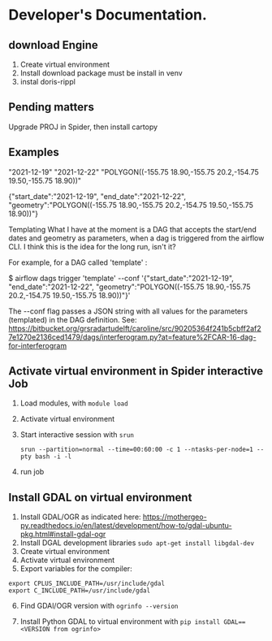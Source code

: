 # Developer's Documentation.




## download Engine

1. Create virtual environment
2. Install download package must be install in venv
3. instal doris-rippl


## Pending matters
Upgrade PROJ in Spider, then install cartopy 


## Examples

"2021-12-19" "2021-12-22" "POLYGON((-155.75 18.90,-155.75 20.2,-154.75 19.50,-155.75 18.90))"

{"start_date":"2021-12-19", "end_date":"2021-12-22", "geometry":"POLYGON((-155.75 18.90,-155.75 20.2,-154.75 19.50,-155.75 18.90))"}

Templating
What I have at the moment is a DAG that accepts the start/end dates and geometry as parameters, when a dag is triggered from the airflow CLI. I think this is the idea for the long run, isn't it?

For example, for a DAG called 'template' : 

$ airflow dags trigger 'template' --conf '{"start_date":"2021-12-19", "end_date":"2021-12-22", "geometry":"POLYGON((-155.75 18.90,-155.75 20.2,-154.75 19.50,-155.75 18.90))"}'

The --conf flag passes a JSON string with all values for the parameters (templated) in the DAG definition. See: https://bitbucket.org/grsradartudelft/caroline/src/90205364f241b5cbff2af27e1270e2136ced1479/dags/interferogram.py?at=feature%2FCAR-16-dag-for-interferogram


## Activate virtual environment in Spider interactive Job

1. Load modules, with `module load`
2. Activate virtual environment
3. Start interactive session with `srun`

    ```shell
    srun --partition=normal --time=00:60:00 -c 1 --ntasks-per-node=1 --pty bash -i -l

    ```
4. run job


## Install GDAL on virtual environment

1. Install GDAL/OGR as indicated here: https://mothergeo-py.readthedocs.io/en/latest/development/how-to/gdal-ubuntu-pkg.html#install-gdal-ogr
2. Install DGAL development libraries `sudo apt-get install libgdal-dev`
3. Create virtual environment
4. Activate virtual environment
5. Export variables for the compiler:

```shell
export CPLUS_INCLUDE_PATH=/usr/include/gdal
export C_INCLUDE_PATH=/usr/include/gdal
```
6. Find GDAl/OGR version with `ogrinfo --version`

7. Install Python GDAL to virtual environment with `pip install GDAL== <VERSION from ogrinfo>`

